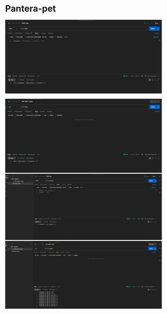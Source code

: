# Pantera-pet

![ДЗ - 1](assets/Screenshot_1.png)

![ДЗ - 1](assets/Screenshot_2.png)
![ДЗ - 2](assets/hw2.png)
![ДЗ - 2](assets/hw2.2.png)

